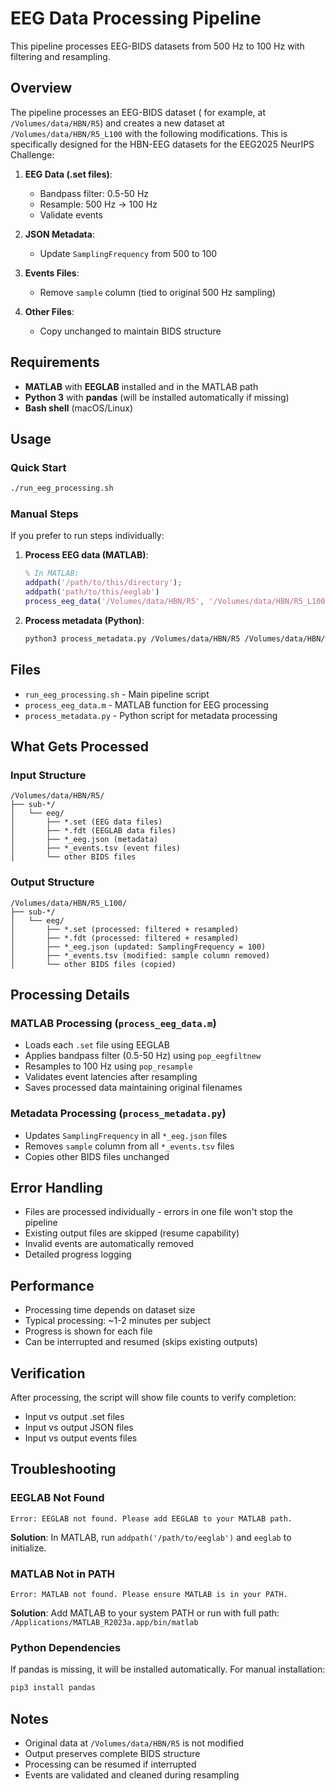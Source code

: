 # EEG Data Processing Pipeline

This pipeline processes EEG-BIDS datasets from 500 Hz to 100 Hz with filtering and resampling.

## Overview

The pipeline processes an EEG-BIDS dataset ( for example, at `/Volumes/data/HBN/R5`) and creates a new dataset at `/Volumes/data/HBN/R5_L100` with the following modifications. This is specifically designed for the HBN-EEG datasets for the EEG2025 NeurIPS Challenge:

1. **EEG Data (.set files)**: 
   - Bandpass filter: 0.5-50 Hz
   - Resample: 500 Hz → 100 Hz
   - Validate events

2. **JSON Metadata**: 
   - Update `SamplingFrequency` from 500 to 100

3. **Events Files**: 
   - Remove `sample` column (tied to original 500 Hz sampling)

4. **Other Files**: 
   - Copy unchanged to maintain BIDS structure

## Requirements

- **MATLAB** with **EEGLAB** installed and in the MATLAB path
- **Python 3** with **pandas** (will be installed automatically if missing)
- **Bash shell** (macOS/Linux)

## Usage

### Quick Start
```bash
./run_eeg_processing.sh
```

### Manual Steps

If you prefer to run steps individually:

1. **Process EEG data (MATLAB)**:
   ```matlab
   % In MATLAB:
   addpath('/path/to/this/directory');
   addpath('path/to/this/eeglab')
   process_eeg_data('/Volumes/data/HBN/R5', '/Volumes/data/HBN/R5_L100');
   ```

2. **Process metadata (Python)**:
   ```bash
   python3 process_metadata.py /Volumes/data/HBN/R5 /Volumes/data/HBN/R5_L100
   ```

## Files

- `run_eeg_processing.sh` - Main pipeline script
- `process_eeg_data.m` - MATLAB function for EEG processing
- `process_metadata.py` - Python script for metadata processing

## What Gets Processed

### Input Structure
```
/Volumes/data/HBN/R5/
├── sub-*/
│   └── eeg/
│       ├── *.set (EEG data files)
│       ├── *.fdt (EEGLAB data files)
│       ├── *_eeg.json (metadata)
│       ├── *_events.tsv (event files)
│       └── other BIDS files
```

### Output Structure
```
/Volumes/data/HBN/R5_L100/
├── sub-*/
│   └── eeg/
│       ├── *.set (processed: filtered + resampled)
│       ├── *.fdt (processed: filtered + resampled)
│       ├── *_eeg.json (updated: SamplingFrequency = 100)
│       ├── *_events.tsv (modified: sample column removed)
│       └── other BIDS files (copied)
```

## Processing Details

### MATLAB Processing (`process_eeg_data.m`)
- Loads each `.set` file using EEGLAB
- Applies bandpass filter (0.5-50 Hz) using `pop_eegfiltnew`
- Resamples to 100 Hz using `pop_resample`
- Validates event latencies after resampling
- Saves processed data maintaining original filenames

### Metadata Processing (`process_metadata.py`)
- Updates `SamplingFrequency` in all `*_eeg.json` files
- Removes `sample` column from all `*_events.tsv` files
- Copies other BIDS files unchanged

## Error Handling

- Files are processed individually - errors in one file won't stop the pipeline
- Existing output files are skipped (resume capability)
- Invalid events are automatically removed
- Detailed progress logging

## Performance

- Processing time depends on dataset size
- Typical processing: ~1-2 minutes per subject
- Progress is shown for each file
- Can be interrupted and resumed (skips existing outputs)

## Verification

After processing, the script will show file counts to verify completion:
- Input vs output .set files
- Input vs output JSON files  
- Input vs output events files

## Troubleshooting

### EEGLAB Not Found
```
Error: EEGLAB not found. Please add EEGLAB to your MATLAB path.
```
**Solution**: In MATLAB, run `addpath('/path/to/eeglab')` and `eeglab` to initialize.

### MATLAB Not in PATH
```
Error: MATLAB not found. Please ensure MATLAB is in your PATH.
```
**Solution**: Add MATLAB to your system PATH or run with full path: `/Applications/MATLAB_R2023a.app/bin/matlab`

### Python Dependencies
If pandas is missing, it will be installed automatically. For manual installation:
```bash
pip3 install pandas
```

## Notes

- Original data at `/Volumes/data/HBN/R5` is not modified
- Output preserves complete BIDS structure
- Processing can be resumed if interrupted
- Events are validated and cleaned during resampling
